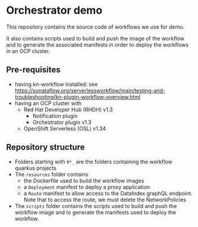 
# Orchestrator demo
This repository contains the source code of workflows we use for demo.

It also contains scripts used to build and push the image of the workflow and to generate the associated manifests in order to deploy the workflows in an OCP cluster.

## Pre-requisites
* having kn-workflow installed: see https://sonataflow.org/serverlessworkflow/main/testing-and-troubleshooting/kn-plugin-workflow-overview.html
* having an OCP cluster  with 
  * Red Hat Developer Hub (RHDH) v1.3 
    * Notification plugin 
    * Orchestrator plugin v1.3
  * OpenShift Serverless (OSL) v1.34

## Repository structure
* Folders starting with `0*_` are the folders containing the workflow quarkus projects
* The `resources` folder contains 
  * the Dockerfile used to build the workflow images 
  * a `Deployment` manifest to deploy a proxy application
  * a `Route` manifest to allow access to the DataIndex graphQL endpoint. Note that to access the route, we must delete the NetworkPolicies
* The `scripts` folder contains the scripts used to build and push the workflow image and to generate the manifests used to deploy the workflow.